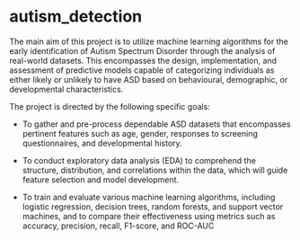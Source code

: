 # autism_detection

The main aim of this project is to utilize machine learning algorithms for the early identification of Autism Spectrum Disorder through the analysis of real-world datasets. This encompasses the design, implementation, and assessment of predictive models capable of categorizing individuals as either likely or unlikely to have ASD based on behavioural, demographic, or developmental characteristics. 

The project is directed by the following specific goals: 
* To gather and pre-process dependable ASD datasets that encompasses pertinent features such as age, gender, responses to screening questionnaires, and developmental history. 

* To conduct exploratory data analysis (EDA) to comprehend the structure, distribution, and correlations within the data, which will guide feature selection and model development. 

* To train and evaluate various machine learning algorithms, including logistic regression, decision trees, random forests, and support vector machines, and to compare their effectiveness using metrics such as accuracy, precision, recall, F1-score, and ROC-AUC
